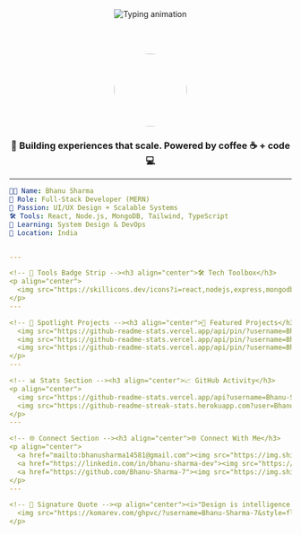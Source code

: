 <!-- 👋 Hero Section -->
<div align="center">
  <img src="https://readme-typing-svg.demolab.com?font=Fira+Code&pause=1000&color=00F1FF&center=true&vCenter=true&width=440&lines=Hi%2C+I'm+Bhanu+Sharma;Full-Stack+MERN+Dev+%7C+UI%2FUX+Craftsman;System+Design+Explorer+%7C+DevOps+Learner" alt="Typing animation" />
  
  <br/><br/>

  <img src="https://github.com/Bhanu-Sharma-7/Bhanu-Sharma-7/assets/your-github-profile-image.png" width="130" style="border-radius: 50%" />
  
  <br/>
  <h3>🚀 Building experiences that scale. Powered by coffee ☕ + code 💻</h3>
</div>

---

<!-- 🧠 Bio Card Style -->
```yaml
🧑‍💻 Name: Bhanu Sharma
💼 Role: Full-Stack Developer (MERN)
🎨 Passion: UI/UX Design + Scalable Systems
🛠️ Tools: React, Node.js, MongoDB, Tailwind, TypeScript
🌱 Learning: System Design & DevOps
📍 Location: India


---

<!-- 🔧 Tools Badge Strip --><h3 align="center">🛠 Tech Toolbox</h3>
<p align="center">
  <img src="https://skillicons.dev/icons?i=react,nodejs,express,mongodb,ts,tailwind,figma,docker,git,github,vscode" />
</p>
---

<!-- 🌟 Spotlight Projects --><h3 align="center">🚀 Featured Projects</h3><p align="center">
  <img src="https://github-readme-stats.vercel.app/api/pin/?username=Bhanu-Sharma-7&repo=road-safety-app&theme=transparent" />
  <img src="https://github-readme-stats.vercel.app/api/pin/?username=Bhanu-Sharma-7&repo=mern-auth&theme=transparent" />
  <img src="https://github-readme-stats.vercel.app/api/pin/?username=Bhanu-Sharma-7&repo=weather-forecast-app&theme=transparent" />
</p>
---

<!-- 📊 Stats Section --><h3 align="center">📈 GitHub Activity</h3>
<p align="center">
  <img src="https://github-readme-stats.vercel.app/api?username=Bhanu-Sharma-7&show_icons=true&theme=algolia&hide_border=true" width="48%" />
  <img src="https://github-readme-streak-stats.herokuapp.com?user=Bhanu-Sharma-7&theme=algolia&hide_border=true" width="48%" />
</p>
---

<!-- 🌐 Connect Section --><h3 align="center">🌐 Connect With Me</h3>
<p align="center">
  <a href="mailto:bhanusharma14581@gmail.com"><img src="https://img.shields.io/badge/Gmail-D14836?style=for-the-badge&logo=gmail&logoColor=white" /></a>
  <a href="https://linkedin.com/in/bhanu-sharma-dev"><img src="https://img.shields.io/badge/LinkedIn-blue?style=for-the-badge&logo=linkedin&logoColor=white" /></a>
  <a href="https://github.com/Bhanu-Sharma-7"><img src="https://img.shields.io/badge/GitHub-black?style=for-the-badge&logo=github&logoColor=white" /></a>
</p>
---

<!-- 📌 Signature Quote --><p align="center"><i>"Design is intelligence made visible. Code makes it real." – Bhanu Sharma</i></p><!-- 👁 Visitor Count --><p align="center">
  <img src="https://komarev.com/ghpvc/?username=Bhanu-Sharma-7&style=flat-square&color=0abde3" />
</p>
```